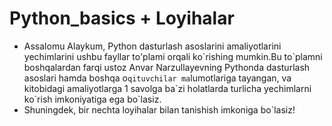 # Python_basics + Loyihalar
- Assalomu Alaykum, Python dasturlash asoslarini amaliyotlarini yechimlarini ushbu fayllar to\'plami orqali ko\`rishing mumkin.Bu to\`plamni boshqalardan farqi ustoz Anvar Narzullayevning Pythonda dasturlash asoslari hamda boshqa o`qituvchilar ma`lumotlariga tayangan, va kitobidagi amaliyotlarga 1 savolga ba\`zi holatlarda turlicha yechimlarni ko\`rish imkoniyatiga ega bo\`lasiz.
- Shuningdek, bir nechta loyihalar bilan tanishish imkoniga bo`lasiz!


